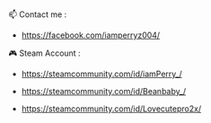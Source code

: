 
📫 Contact me :

 - https://facebook.com/iamperryz004/

🎮 Steam Account :

 - https://steamcommunity.com/id/iamPerry_/

 - https://steamcommunity.com/id/Beanbaby_/

 - https://steamcommunity.com/id/Lovecutepro2x/
